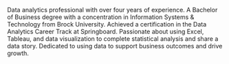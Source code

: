 Data analytics professional with over four years of experience. A Bachelor of Business degree with a concentration in Information Systems & Technology from Brock University. Achieved a certification in the Data Analytics Career Track at Springboard. Passionate about using Excel, Tableau, and data visualization to complete statistical analysis and share a data story. Dedicated to using data to support business outcomes and drive growth.

<!---
cytv1016/cytv1016 is a ✨ special ✨ repository because its `README.md` (this file) appears on your GitHub profile.
You can click the Preview link to take a look at your changes.
--->
